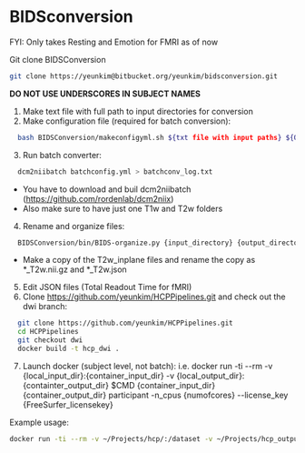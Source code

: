 # BIDSconversion

FYI: Only takes Resting and Emotion for FMRI as of now

Git clone BIDSConversion

```bash
git clone https://yeunkim@bitbucket.org/yeunkim/bidsconversion.git
```

**DO NOT USE UNDERSCORES IN SUBJECT NAMES**

1. Make text file with full path to input directories for conversion
2. Make configuration file (required for batch conversion):
```bash
  bash BIDSConversion/makeconfigyml.sh ${txt file with input paths} ${OUTPUT_DIR} > batchconfig.yml
```
3. Run batch converter: 
```bash
  dcm2niibatch batchconfig.yml > batchconv_log.txt
```
  * You have to download and buil dcm2niibatch (https://github.com/rordenlab/dcm2niix)
  * Also make sure to have just one T1w and T2w folders
4. Rename and organize files:
```bash
  BIDSConversion/bin/BIDS-organize.py {input_directory} {output_directory} -dataset {name} -subjID {subjID}
```
  * Make a copy of the T2w_inplane files and rename the copy as *_T2w.nii.gz and *_T2w.json
5. Edit JSON files (Total Readout Time for fMRI)
6. Clone https://github.com/yeunkim/HCPPipelines.git and check out the dwi branch:

```bash 
  git clone https://github.com/yeunkim/HCPPipelines.git
  cd HCPPipelines
  git checkout dwi
  docker build -t hcp_dwi .
```

7. Launch docker (subject level, not batch):
  i.e. docker run -ti --rm -v {local_input_dir}:{container_input_dir} -v {local_output_dir}:{containter_output_dir} $CMD {container_input_dir} {container_output_dir} participant -n_cpus {numofcores} --license_key {FreeSurfer_licensekey}

Example usage:
```bash
docker run -ti --rm -v ~/Projects/hcp/:/dataset -v ~/Projects/hcp_output/:/output hcp_dwi /dataset /output participant -n_cpus 8 --license_key ##########
```